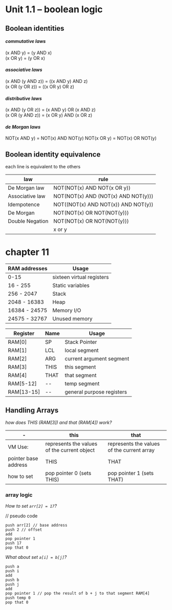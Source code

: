 # Unit 1.1 – boolean logic

## Boolean identities

#### _commutative laws_

(x AND y) = (y AND x)  
(x OR y) = (y OR x)

#### _associative laws_

(x AND (y AND z)) = ((x AND y) AND z)  
(x OR (y OR z)) = ((x OR y) OR z)

#### _distributive laws_

(x AND (y OR z)) = (x AND y) OR (x AND z)  
(x OR (y AND z)) = (x OR y) AND (x OR z)

#### _de Morgan laws_

NOT(x AND y) = NOT(x) AND NOT(y)
NOT(x OR y) = NOT(x) OR NOT(y)

## Boolean identity equivalence

each line is equivalent to the others

| law             | rule                                |
| --------------- | ----------------------------------- |
| De Morgan law   | NOT(NOT(x) AND NOT(x OR y))         |
| Associative law | NOT(NOT(x) AND (NOT(x) AND NOT(y))) |
| Idempotence     | NOT((NOT(x) AND NOT(x)) AND NOT(y)) |
| De Morgan       | NOT(NOT(x) OR NOT(NOT(y)))          |
| Double Negation | NOT(NOT(x) OR NOT(NOT(y)))          |
|                 | x or y                              |

# chapter 11

| RAM addresses | Usage                     |
| ------------- | ------------------------- |
| 0-15          | sixteen virtual registers |
| 16 - 255      | Static variables          |
| 256 - 2047    | Stack                     |
| 2048 - 16383  | Heap                      |
| 16384 - 24575 | Memory I/O                |
| 24575 - 32767 | Unused memory             |

| Register   | Name | Usage                     |
| ---------- | ---- | ------------------------- |
| RAM[0]     | SP   | Stack Pointer             |
| RAM[1]     | LCL  | local segment             |
| RAM[2]     | ARG  | current argument segment  |
| RAM[3]     | THIS | this segment              |
| RAM[4]     | THAT | that segment              |
| RAM[5-12]  | --   | temp segment              |
| RAM[13-15] | --   | general purpose registers |

## Handling Arrays

_how does THIS (RAM[3]) and that (RAM[4]) work?_

| -                    | this                                        | that                                       |
| -------------------- | ------------------------------------------- | ------------------------------------------ |
| VM Use:              | represents the values of the current object | represents the values of the current array |
| pointer base address | THIS                                        | THAT                                       |
| how to set           | pop pointer 0 (sets THIS)                   | pop pointer 1 (sets THAT)                  |

### array logic

_How to set `arr[2] = 17`?_

// pseudo code

```
push arr[2] // base address
push 2 // offset
add
pop pointer 1
push 17
pop that 0
```

_What about set `a[i] = b[j]`?_

```
push a
push i
add
push b
push j
add
pop pointer 1 // pop the result of b + j to that segment RAM[4]
push temp 0
pop that 0
```
